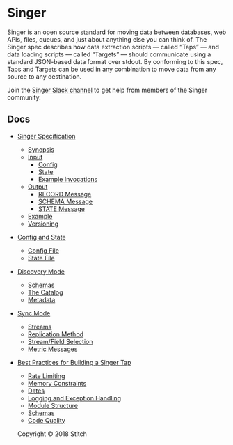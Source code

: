 # Singer

Singer is an open source standard for moving data between databases, web APIs, files, queues, and just about anything else you can think of. The Singer spec describes how data extraction scripts — called “Taps” — and data loading scripts — called “Targets” — should communicate using a standard JSON-based data format over stdout. By conforming to this spec, Taps and Targets can be used in any combination to move data from any source to any destination.

Join the [Singer Slack channel](https://singer-slackin.herokuapp.com/) to get help from members of the Singer
community.

## Docs
- [Singer Specification](docs/SPEC.md#singer-specification)
  - [Synopsis](docs/SPEC.md#synopsis)
  - [Input](docs/SPEC.md#input)
    - [Config](docs/SPEC.md#config)
    - [State](docs/SPEC.md#state)
    - [Example Invocations](docs/SPEC.md#example-invocations)
  - [Output](docs/SPEC.md#output)
    - [RECORD Message](docs/SPEC.md#record-message)
    - [SCHEMA Message](docs/SPEC.md#schema-message)
    - [STATE Message](docs/SPEC.md#state-message)
  - [Example](docs/SPEC.md#example)
  - [Versioning](docs/SPEC.md#versioning)
- [Config and State](docs/CONFIG_AND_STATE.md#config-and-state)
  - [Config File](docs/CONFIG_AND_STATE.md#config-file)
  - [State File](docs/CONFIG_AND_STATE.md#state-file)
- [Discovery Mode](docs/DISCOVERY_MODE.md#discovery-mode)
  - [Schemas](docs/DISCOVERY_MODE.md#schemas)
  - [The Catalog](docs/DISCOVERY_MODE.md#the-catalog)
  - [Metadata](docs/DISCOVERY_MODE.md#metadata)
- [Sync Mode](docs/SYNC_MODE.md#sync-mode)
  - [Streams](docs/SYNC_MODE.md#streams)
  - [Replication Method](docs/SYNC_MODE.md#replication-method)
  - [Stream/Field Selection](docs/SYNC_MODE.md#streamfield-selection)
  - [Metric Messages](docs/SYNC_MODE.md#metric-messages)
- [Best Practices for Building a Singer Tap](docs/BEST_PRACTICES.md#best-practices-for-building-a-singer-tap)
  - [Rate Limiting](docs/BEST_PRACTICES.md#rate-limiting)
  - [Memory Constraints](docs/BEST_PRACTICES.md#memory-constraints)
  - [Dates](docs/BEST_PRACTICES.md#dates)
  - [Logging and Exception Handling](docs/BEST_PRACTICES.md#logging-and-exception-handling)
  - [Module Structure](docs/BEST_PRACTICES.md#module-structure)
  - [Schemas](docs/BEST_PRACTICES.md#schemas)
  - [Code Quality](docs/BEST_PRACTICES.md#code-quality)

  Copyright &copy; 2018 Stitch
